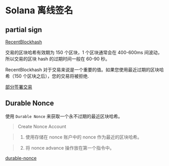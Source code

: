 # Solana 离线签名

## partial sign

[RecentBlockhash](https://solana.com/docs/core/transactions#recent-blockhash)

交易的区块哈希有效期为 150 个区块，1 个区块通常会在 400-600ms 间波动，所以交易的区块 hash 的过期时间一般在 60-90 秒。

RecentBlockhash 对于交易来说是一个重要的值。如果您使用最近过期的区块哈希（150 个区块之后），您的交易将被拒绝.

[部分签署交易](https://solanacookbook.com/references/offline-transactions.html#partial-sign-transaction)

## Durable Nonce

使用 `Durable Nonce` 来获取一个永不过期的最近区块哈希。

> Create Nonce Account

> 1. 使用存储在 nonce 账户中的 nonce 作为最近的区块哈希。

> 2. 将 nonce advance 操作放在第一个指令中。

[durable-nonce](https://solanacookbook.com/references/offline-transactions.html#durable-nonce)
